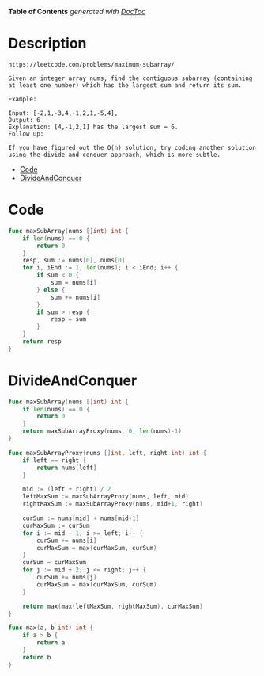 <!-- START doctoc generated TOC please keep comment here to allow auto update -->
<!-- DON'T EDIT THIS SECTION, INSTEAD RE-RUN doctoc TO UPDATE -->
**Table of Contents**  *generated with [DocToc](https://github.com/thlorenz/doctoc)*

# Description

```
https://leetcode.com/problems/maximum-subarray/

Given an integer array nums, find the contiguous subarray (containing at least one number) which has the largest sum and return its sum.

Example:

Input: [-2,1,-3,4,-1,2,1,-5,4],
Output: 6
Explanation: [4,-1,2,1] has the largest sum = 6.
Follow up:

If you have figured out the O(n) solution, try coding another solution using the divide and conquer approach, which is more subtle.
```

- [Code](#Code)
- [DivideAndConquer](#DivideAndConquer)

<!-- END doctoc generated TOC please keep comment here to allow auto update -->

# Code

```go
func maxSubArray(nums []int) int {
	if len(nums) == 0 {
		return 0
	}
	resp, sum := nums[0], nums[0]
	for i, iEnd := 1, len(nums); i < iEnd; i++ {
		if sum < 0 {
			sum = nums[i]
		} else {
			sum += nums[i]
		}
		if sum > resp {
			resp = sum
		}
	}
	return resp
}
```

# DivideAndConquer
```go
func maxSubArray(nums []int) int {
	if len(nums) == 0 {
		return 0
	}
	return maxSubArrayProxy(nums, 0, len(nums)-1)
}

func maxSubArrayProxy(nums []int, left, right int) int {
	if left == right {
		return nums[left]
	}

	mid := (left + right) / 2
	leftMaxSum := maxSubArrayProxy(nums, left, mid)
	rightMaxSum := maxSubArrayProxy(nums, mid+1, right)

	curSum := nums[mid] + nums[mid+1]
	curMaxSum := curSum
	for i := mid - 1; i >= left; i-- {
		curSum += nums[i]
		curMaxSum = max(curMaxSum, curSum)
	}
	curSum = curMaxSum
	for j := mid + 2; j <= right; j++ {
		curSum += nums[j]
		curMaxSum = max(curMaxSum, curSum)
	}

	return max(max(leftMaxSum, rightMaxSum), curMaxSum)
}

func max(a, b int) int {
	if a > b {
		return a
	}
	return b
}
```
